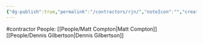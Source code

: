 ```yaml
---
{"dg-publish":true,"permalink":"/contractors/rjn/","noteIcon":"","created":"2025-07-07T14:23:44.220-05:00"}
---
```


#contractor 
People:
[[People/Matt Compton\|Matt Compton]]
[[People/Dennis Gilbertson\|Dennis Gilbertson]]